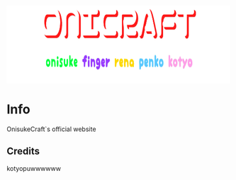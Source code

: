 <p align="center">
	<img width="755" height="175" src="assets/images/banner.png">
</p>

# Info
OnisukeCraft`s official website


## Credits

kotyopuwwwwww

